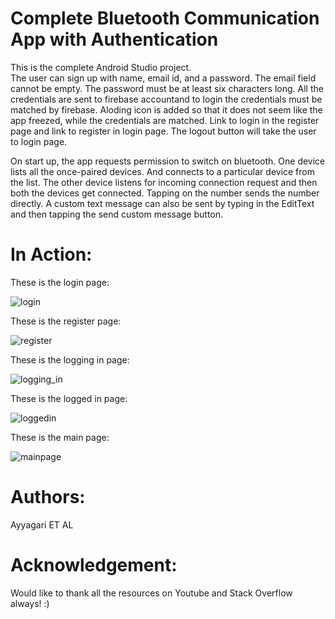 # Complete Bluetooth Communication App with Authentication

This is the complete Android Studio project.  
The user can sign up with name, email id, and a password. 
The email field cannot be empty. The password must be at least six characters long. 
All the credentials are sent to firebase accountand to login the credentials must be matched by firebase.
Aloding icon is added so that it does not seem like the app freezed, while the credentials are matched.
Link to login in the register page and link to register in login page.
The logout button will take the user to login page.
 
On start up, the app requests permission to switch on bluetooth.
One device lists all the once-paired devices. And connects to a particular device from the list. 
The other device listens for incoming connection request and then both the devices get connected.
Tapping on the number sends the number directly. A custom text message can also be sent by typing in the EditText and then tapping the send custom message button.


# In Action:

These is the login page:

![login](login.jpeg)

These is the register page:

![register](newacc.jpeg)

These is the logging in page:

![logging_in](logging_in.jpeg)

These is the logged in page:

![loggedin](logged_in.jpeg)

These is the main page:

![mainpage](mainpage.jpeg)


# Authors:
Ayyagari ET AL

# Acknowledgement:
Would like to thank all the resources on Youtube and Stack Overflow always! :)
 
